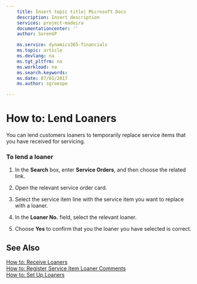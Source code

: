 ```yaml
---
    title: Insert topic title| Microsoft Docs
    description: Insert description
    services: project-madeira
    documentationcenter: ''
    author: SorenGP

    ms.service: dynamics365-financials
    ms.topic: article
    ms.devlang: na
    ms.tgt_pltfrm: na
    ms.workload: na
    ms.search.keywords:
    ms.date: 07/01/2017
    ms.author: sgroespe

---
```

# How to: Lend Loaners
You can lend customers loaners to temporarily replace service items that you have received for servicing.  
  
### To lend a loaner  
  
1.  In the **Search** box, enter **Service Orders**, and then choose the related link.  
  
2.  Open the relevant service order card.  
  
3.  Select the service item line with the service item you want to replace with a loaner.  
  
4.  In the **Loaner No.** field, select the relevant loaner.  
  
5.  Choose **Yes** to confirm that you the loaner you have selected is correct.  
  
## See Also  
 [How to: Receive Loaners](../how-to-receive-loaners.md)   
 [How to: Register Service Item Loaner Comments](../how-to-register-service-item-loaner-comments.md)   
 [How to: Set Up Loaners](../how-to-set-up-loaners.md)
